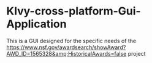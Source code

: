 # KIvy-cross-platform-Gui-Application
This is a GUI designed for the specific needs of the https://www.nsf.gov/awardsearch/showAward?AWD_ID=1565328&amp;HistoricalAwards=false project
